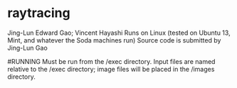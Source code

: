 # raytracing
Jing-Lun Edward Gao; Vincent Hayashi
Runs on Linux (tested on Ubuntu 13, Mint, and whatever the Soda machines run)
Source code is submitted by Jing-Lun Gao

#RUNNING
Must be run from the /exec directory.
Input files are named relative to the /exec directory;
image files will be placed in the /images directory.

